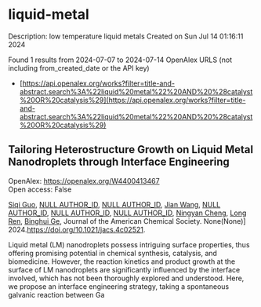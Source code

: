 # liquid-metal
Description: low temperature liquid metals
Created on Sun Jul 14 01:16:11 2024

Found 1 results from 2024-07-07 to 2024-07-14
OpenAlex URLS (not including from_created_date or the API key)
- [https://api.openalex.org/works?filter=title-and-abstract.search%3A%22liquid%20metal%22%20AND%20%28catalyst%20OR%20catalysis%29](https://api.openalex.org/works?filter=title-and-abstract.search%3A%22liquid%20metal%22%20AND%20%28catalyst%20OR%20catalysis%29)

## Tailoring Heterostructure Growth on Liquid Metal Nanodroplets through Interface Engineering   

OpenAlex: https://openalex.org/W4400413467    
Open access: False
    
[Siqi Guo](https://openalex.org/A5042025291), [NULL AUTHOR_ID](https://openalex.org/A9999999999), [NULL AUTHOR_ID](https://openalex.org/A9999999999), [Jian Wang](https://openalex.org/A5101687706), [NULL AUTHOR_ID](https://openalex.org/A9999999999), [NULL AUTHOR_ID](https://openalex.org/A9999999999), [NULL AUTHOR_ID](https://openalex.org/A9999999999), [Ningyan Cheng](https://openalex.org/A5021692036), [Long Ren](https://openalex.org/A5033392797), [Binghui Ge](https://openalex.org/A5047969603), Journal of the American Chemical Society. None(None)] 2024.https://doi.org/10.1021/jacs.4c02521.
    
Liquid metal (LM) nanodroplets possess intriguing surface properties, thus offering promising potential in chemical synthesis, catalysis, and biomedicine. However, the reaction kinetics and product growth at the surface of LM nanodroplets are significantly influenced by the interface involved, which has not been thoroughly explored and understood. Here, we propose an interface engineering strategy, taking a spontaneous galvanic reaction between Ga    

    
